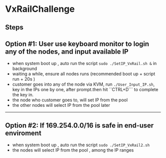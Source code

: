 # VxRailChallenge

Steps
------
Option #1:  User use keyboard monitor to login any of the nodes, and input available IP
------
* when system boot up , auto run the script ```sudo ./SetIP_VxRail.sh &``` in background
* waiting a while, ensure all nodes runs (recommended boot up + script run + 20s )
* customer goes into any of the node via KVM, run ```./User_Input_IP.sh```, key in the IPs one by one, after prompt.then hit ``CTRL+D``` to complete the key in.
* the node who customer goes to, will set IP from the pool
* the other nodes will select IP from the pool later

------
Option #2: If 169.254.0.0/16 is safe in end-user enviroment
------
* when system boot up , auto run the script ```sudo ./SetIP_VxRail2.sh ``` 
* the nodes will select IP from the pool , among the IP ranges




